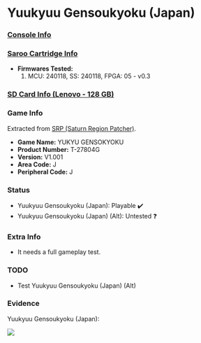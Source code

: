 # Yuukyuu Gensoukyoku (Japan)

### [Console Info](../../../../Info/Consoles/VA13/README.md)

### [Saroo Cartridge Info](../../../../Info/Cartridges/RetroGameParadiseStore/1.32F/README.md)

- <b>Firmwares Tested:</b>
  1. MCU: 240118, SS: 240118, FPGA: 05 - v0.3

### [SD Card Info (Lenovo - 128 GB)](../../../../Info/SdCards/Lenovo/128GB/fat32/README.md)

### Game Info

Extracted from [SRP (Saturn Region Patcher)](https://segaxtreme.net/resources/saturn-region-patcher.81/download).

- <b>Game Name:</b> YUKYU GENSOKYOKU
- <b>Product Number:</b> T-27804G
- <b>Version:</b> V1.001
- <b>Area Code:</b> J
- <b>Peripheral Code:</b> J

### Status

- Yuukyuu Gensoukyoku (Japan): Playable :heavy_check_mark:
- Yuukyuu Gensoukyoku (Japan) (Alt): Untested :question:

### Extra Info

- It needs a full gameplay test.

### TODO

- Test Yuukyuu Gensoukyoku (Japan) (Alt)

### Evidence

Yuukyuu Gensoukyoku (Japan):

[![](https://img.youtube.com/vi/Pxt4TKkM4kY/0.jpg)](https://www.youtube.com/watch?v=Pxt4TKkM4kY)
